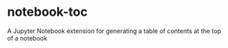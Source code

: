# notebook-toc
A Jupyter Notebook extension for generating a table of contents at the top of a notebook
